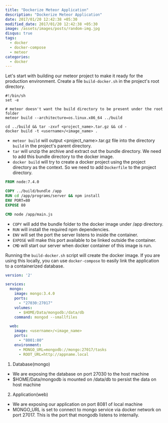 ```yaml
---
title: "Dockerize Meteor Application"
description: "Dockerize Meteor Application"
date: 2017/01/20 12:42:38 +05:30
modified_date: 2017/01/20 12:42:38 +05:30
image: /assets/images/posts/random-img.jpg
disqus: true
tags:
  - docker
  - docker-compose
  - meteor
categories:
  - docker
---
```


Let's start with building our meteor project to make it ready for the production environment. Create a file `build-docker.sh` in the project's root directory.

```shell
#!/bin/sh
set -e

# meteor doesn't want the build directory to be present under the root folder
meteor build --architecture=os.linux.x86_64 ../build

cd ../build && tar -zxvf <project_name>.tar.gz && cd -
docker build -t <username>/<image_name> .
```

- `meteor build` will output <project_name>.tar.gz file into the directory `build` in the project's parent directory.
- `tar` will unzip the archive and extract out the bundle directory. We need to add this bundle directory to the docker image.
- `docker build` will try to create a docker project using the project directory as the context. So we need to add `Dockerfile` to the project directory.

```dockerfile
FROM node:7.4.0

COPY ../build/bundle /app
RUN cd /app/programs/server && npm install
ENV PORT=80
EXPOSE 80

CMD node /app/main.js
```

- `COPY` will add the bundle folder to the docker image under /app directory.
- `RUN` will install the required npm dependencies.
- `ENV` will set the port the server listens to inside the container.
- `EXPOSE` will make this port available to be linked outside the container.
- `CMD` will start our server when docker container of this image is run.

Running the `build-docker.sh` script will create the docker image. If you are using this locally, you can use `docker-compose` to easily link the application to a containerized database.

```yaml
version: '2'

services:
  mongo:
    image: mongo:3.4.0
    ports:
      - "27030:27017"
    volumes:
      - $HOME/Data/mongodb:/data/db
    command: mongod --smallfiles

  web:
    image: <username>/<image_name>
    ports:
      - "8001:80"
    environment:
      - MONGO_URL=mongodb://mongo:27017/tasks
      - ROOT_URL=http://appname.local
```


1. Database(mongo)
  * We are exposing the database on port 27030 to the host machine
  * $HOME/Data/mongodb is mounted on /data/db to persist the data on host machine


2. Application(web)
  * We are exposing our application on port 8081 of local machine
  * MONGO_URL is set to connect to mongo service via docker network on port 27017. This is the port that mongodb listens to internally.